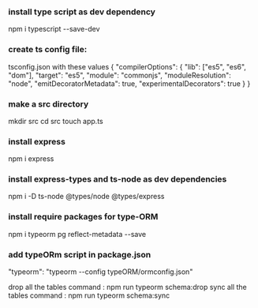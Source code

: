 ### install type script as dev dependency
npm i typescript --save-dev

### create ts config file:
tsconfig.json with these values
{
  "compilerOptions": {
    "lib": ["es5", "es6", "dom"],
    "target": "es5",
    "module": "commonjs",
    "moduleResolution": "node",
    "emitDecoratorMetadata": true,
    "experimentalDecorators": true
  }
}

### make a src directory 
mkdir src
cd src
touch app.ts


### install express 
npm i express  

### install express-types and ts-node as dev dependencies
npm i -D ts-node  @types/node @types/express


### install require packages for type-ORM
npm i typeorm pg reflect-metadata --save

### add typeORm script in package.json
"typeorm": "typeorm --config typeORM/ormconfig.json"

drop all the tables command : npm run typeorm schema:drop
sync all the tables command : npm run typeorm schema:sync

